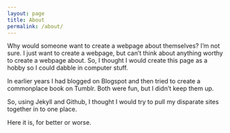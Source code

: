 ```yaml
---
layout: page
title: About
permalink: /about/
---
```


Why would someone want to create a webpage about themselves? I’m not sure. I just want to create a webpage, but can’t think about anything worthy to create a webpage about. So, I thought I would create this page as a hobby so I could dabble in computer stuff.

In earlier years I had blogged on Blogspot and then tried to create a commonplace book on Tumblr. Both were fun, but I didn’t keep them up.

So, using Jekyll and Github, I thought I would try to pull my disparate sites together in to one place.

Here it is, for better or worse.